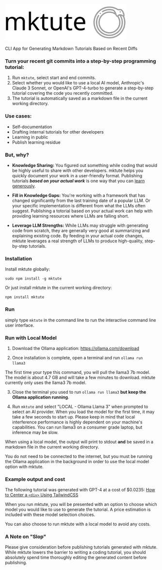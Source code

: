 <img alt="mktute logo" src="https://github.com/josephrmartinez/josephrmartinez/blob/main/images/mktute.svg?raw=true" width="400">

CLI App for Generating Markdown Tutorials Based on Recent Diffs

### Turn your recent git commits into a step-by-step programming tutorial:

1. Run `mktute`, select start and end commits.
2. Select whether you would like to use a local AI model, Anthropic's Claude 3 Sonnet, or OpenAI's GPT-4-turbo to generate a step-by-step tutorial covering the code you recently committed.
3. The tutorial is automatically saved as a markdown file in the current working directory.

### Use cases:

- Self-documentation
- Drafting internal tutorials for other developers
- Learning in public
- Publish learning residue

### But, why?

- **Knowledge Sharing:** You figured out something while coding that would be highly useful to share with other developers. mktute helps you quickly document your work in a user-friendly format. Publishing tutorials **_based on your actual work_** is one way that you can [learn generously](https://www.recurse.com/self-directives#learn-generously).

- **Fill in Knowledge Gaps:** You're working with a framework that has changed significantly from the last training date of a popular LLM. Or your specific implementation is different from what the LLMs often suggest. Publishing a totorial based on your actual work can help with providing learning resources where LLMs are falling short.

- **Leverage LLM Strengths:** While LLMs may struggle with generating code from scratch, they are generally very good at summarizing and explaining existing code. By feeding in your actual code changes, mktute leverages a real strength of LLMs to produce high-quality, step-by-step tutorials.

### Installation

Install mktute globally:

```
sudo npm install -g mktute
```

Or just install mktute in the current working directory:

```
npm install mktute
```

### Run

simply type `mktute` in the command line to run the interactive command line user interface.

### Run with Local Model

1. Download the Ollama application: https://ollama.com/download

2. Once installation is complete, open a terminal and run `ollama run llama3`

The first time your type this command, you will pull the llama3 7b model. The model is about 4.7 GB and will take a few minutes to download. mktute currently only uses the llama3 7b model.

3. Close the terminal you used to run `ollama run llama3` **but keep the Ollama application running**.

4. Run `mktute` and select "LOCAL - Ollama Llama 3" when prompted to select an AI provider. When you load the model for the first time, it may take a few seconds to start up. Please keep in mind that local interference performance is highly dependent on your machine's capabilities. You can run llama3 on a consumer grade laptop, but inference may be slow.

When using a local model, the output will print to stdout **and** be saved in a markdown file in the current working directory.

You do not need to be connected to the internet, but you must be running the Ollama application in the background in order to use the local model option with mktute.

### Example output and cost

The following tutorial was generated with GPT-4 at a cost of $0.0235:
[How to Center a `<div>` Using TailwindCSS](https://github.com/josephrmartinez/mktute/blob/main/public/Tutorial_2024_06_04_17_50_21.md)

When you run mktute, you will be presented with an option to choose which model you would like to use to generate the tutorial. A price estimation is included with these model selection choices.

You can also choose to run mktute with a local model to avoid any costs.

### A Note on "Slop"

Please give consideration before publishing tutorials generated with mktute. While mktute lowers the barrier to writing a coding tutorial, you should absolutely spend time thoroughly editing the generated content before publishing.
